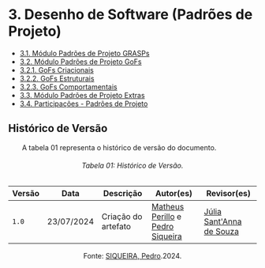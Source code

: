 # **3. Desenho de Software (Padrões de Projeto)**

<!-- A Wiki ou GitPages do Projeto deve conter um tópico dedicado ao Módulo Desenho de Software (Padrões de Projeto), com três subtópicos principais, conforme [3.1](/docs/PadroesDeProjeto/3.1.GoFsCriacionais.md), [3.2](/docs/PadroesDeProjeto/3.2.GoFsEstruturais.md) e [3.3](/docs/PadroesDeProjeto/3.3.GoFsComportamentais.md), e um subtópico de cunho complementar, conforme [3.4](/docs/PadroesDeProjeto/3.4.ParticipacoesPadroes.md). -->

<ul>
<li><a href="https://unbarqdsw2024-1.github.io/2024.1_G6_My_LanguageLearning/#/PadroesDeProjeto/3.1.GRASPs">3.1. Módulo Padrões de Projeto GRASPs</a></li>
<li><a href="https://unbarqdsw2024-1.github.io/2024.1_G6_My_LanguageLearning/#/PadroesDeProjeto/3.2.GoFs">3.2. Módulo Padrões de Projeto GoFs</a></li>
    <li><a href="https://unbarqdsw2024-1.github.io/2024.1_G6_My_LanguageLearning/#/PadroesDeProjeto/3.2.1.GoFsCriacionais">3.2.1. GoFs Criacionais</a></li>
    <li><a href="https://unbarqdsw2024-1.github.io/2024.1_G6_My_LanguageLearning/#/PadroesDeProjeto/3.2.2.GoFsEstruturais">3.2.2. GoFs Estruturais</a></li>
    <li><a href="https://unbarqdsw2024-1.github.io/2024.1_G6_My_LanguageLearning/#/PadroesDeProjeto/3.2.3.GoFsComportamentais">3.2.3. GoFs Comportamentais</a></li>
<li><a href="https://unbarqdsw2024-1.github.io/2024.1_G6_My_LanguageLearning/#/PadroesDeProjeto/3.3.PadroesExtra">3.3. Módulo Padrões de Projeto Extras</a></li>
<li><a href="https://unbarqdsw2024-1.github.io/2024.1_G6_My_LanguageLearning/#/PadroesDeProjeto/3.4.ParticipacoesPadroes">3.4. Participações - Padrões de Projeto</a></li>
</ul>

## **Histórico de Versão**
<p align="justify">
&emsp;&emsp;A tabela 01 representa o histórico de versão do documento.
</p>

<h6 align="center">Tabela 01: Histórico de Versão.</h6>
<div align="center">

| Versão | Data      | Descrição                                   | Autor(es) | Revisor(es) |
| ------ | --------- | ------------------------------------------- | --------- | ---------- |
| `1.0`  | 23/07/2024| Criação do artefato  | [Matheus Perillo](https://github.com/MatheusPerillo) e [Pedro Siqueira](https://github.com/PedroSiq)| [Júlia Sant'Anna de Souza](https://github.com/JuliaSSouza) |

Fonte: <a href="https://github.com/PedroSiq">SIQUEIRA, Pedro</a>.2024. </p>
